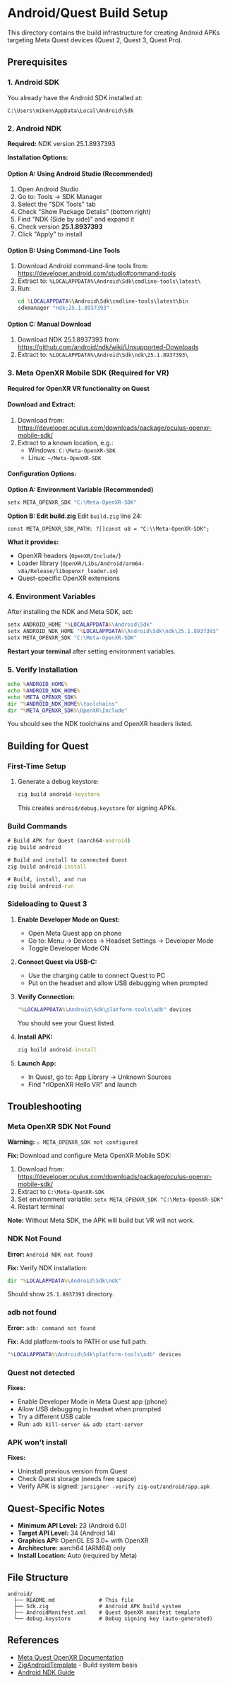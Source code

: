 # Android/Quest Build Setup

This directory contains the build infrastructure for creating Android APKs targeting Meta Quest devices (Quest 2, Quest 3, Quest Pro).

## Prerequisites

### 1. Android SDK

You already have the Android SDK installed at:
```
C:\Users\miken\AppData\Local\Android\Sdk
```

### 2. Android NDK

**Required:** NDK version 25.1.8937393

**Installation Options:**

#### Option A: Using Android Studio (Recommended)
1. Open Android Studio
2. Go to: Tools → SDK Manager
3. Select the "SDK Tools" tab
4. Check "Show Package Details" (bottom right)
5. Find "NDK (Side by side)" and expand it
6. Check version **25.1.8937393**
7. Click "Apply" to install

#### Option B: Using Command-Line Tools
1. Download Android command-line tools from: https://developer.android.com/studio#command-tools
2. Extract to: `%LOCALAPPDATA%\Android\Sdk\cmdline-tools\latest\`
3. Run:
   ```cmd
   cd %LOCALAPPDATA%\Android\Sdk\cmdline-tools\latest\bin
   sdkmanager "ndk;25.1.8937393"
   ```

#### Option C: Manual Download
1. Download NDK 25.1.8937393 from: https://github.com/android/ndk/wiki/Unsupported-Downloads
2. Extract to: `%LOCALAPPDATA%\Android\Sdk\ndk\25.1.8937393\`

### 3. Meta OpenXR Mobile SDK (Required for VR)

**Required for OpenXR VR functionality on Quest**

#### Download and Extract:
1. Download from: https://developer.oculus.com/downloads/package/oculus-openxr-mobile-sdk/
2. Extract to a known location, e.g.:
   - Windows: `C:\Meta-OpenXR-SDK`
   - Linux: `~/Meta-OpenXR-SDK`

#### Configuration Options:

**Option A: Environment Variable (Recommended)**
```cmd
setx META_OPENXR_SDK "C:\Meta-OpenXR-SDK"
```

**Option B: Edit build.zig**
Edit `build.zig` line 24:
```zig
const META_OPENXR_SDK_PATH: ?[]const u8 = "C:\\Meta-OpenXR-SDK";
```

**What it provides:**
- OpenXR headers (`OpenXR/Include/`)
- Loader library (`OpenXR/Libs/Android/arm64-v8a/Release/libopenxr_loader.so`)
- Quest-specific OpenXR extensions

### 4. Environment Variables

After installing the NDK and Meta SDK, set:
```cmd
setx ANDROID_HOME "%LOCALAPPDATA%\Android\Sdk"
setx ANDROID_NDK_HOME "%LOCALAPPDATA%\Android\Sdk\ndk\25.1.8937393"
setx META_OPENXR_SDK "C:\Meta-OpenXR-SDK"
```

**Restart your terminal** after setting environment variables.

### 5. Verify Installation

```cmd
echo %ANDROID_HOME%
echo %ANDROID_NDK_HOME%
echo %META_OPENXR_SDK%
dir "%ANDROID_NDK_HOME%\toolchains"
dir "%META_OPENXR_SDK%\OpenXR\Include"
```

You should see the NDK toolchains and OpenXR headers listed.

## Building for Quest

### First-Time Setup

1. Generate a debug keystore:
   ```cmd
   zig build android-keystore
   ```
   This creates `android/debug.keystore` for signing APKs.

### Build Commands

```cmd
# Build APK for Quest (aarch64-android)
zig build android

# Build and install to connected Quest
zig build android-install

# Build, install, and run
zig build android-run
```

### Sideloading to Quest 3

1. **Enable Developer Mode on Quest:**
   - Open Meta Quest app on phone
   - Go to: Menu → Devices → Headset Settings → Developer Mode
   - Toggle Developer Mode ON

2. **Connect Quest via USB-C:**
   - Use the charging cable to connect Quest to PC
   - Put on the headset and allow USB debugging when prompted

3. **Verify Connection:**
   ```cmd
   "%LOCALAPPDATA%\Android\Sdk\platform-tools\adb" devices
   ```
   You should see your Quest listed.

4. **Install APK:**
   ```cmd
   zig build android-install
   ```

5. **Launch App:**
   - In Quest, go to: App Library → Unknown Sources
   - Find "rlOpenXR Hello VR" and launch

## Troubleshooting

### Meta OpenXR SDK Not Found
**Warning:** `⚠ META_OPENXR_SDK not configured`

**Fix:** Download and configure Meta OpenXR Mobile SDK:
1. Download from: https://developer.oculus.com/downloads/package/oculus-openxr-mobile-sdk/
2. Extract to `C:\Meta-OpenXR-SDK`
3. Set environment variable: `setx META_OPENXR_SDK "C:\Meta-OpenXR-SDK"`
4. Restart terminal

**Note:** Without Meta SDK, the APK will build but VR will not work.

### NDK Not Found
**Error:** `Android NDK not found`

**Fix:** Verify NDK installation:
```cmd
dir "%LOCALAPPDATA%\Android\Sdk\ndk"
```
Should show `25.1.8937393` directory.

### adb not found
**Error:** `adb: command not found`

**Fix:** Add platform-tools to PATH or use full path:
```cmd
"%LOCALAPPDATA%\Android\Sdk\platform-tools\adb" devices
```

### Quest not detected
**Fixes:**
- Enable Developer Mode in Meta Quest app (phone)
- Allow USB debugging in headset when prompted
- Try a different USB cable
- Run: `adb kill-server && adb start-server`

### APK won't install
**Fixes:**
- Uninstall previous version from Quest
- Check Quest storage (needs free space)
- Verify APK is signed: `jarsigner -verify zig-out/android/app.apk`

## Quest-Specific Notes

- **Minimum API Level:** 23 (Android 6.0)
- **Target API Level:** 34 (Android 14)
- **Graphics API:** OpenGL ES 3.0+ with OpenXR
- **Architecture:** aarch64 (ARM64) only
- **Install Location:** Auto (required by Meta)

## File Structure

```
android/
  ├── README.md              # This file
  ├── Sdk.zig                # Android APK build system
  ├── AndroidManifest.xml    # Quest OpenXR manifest template
  └── debug.keystore         # Debug signing key (auto-generated)
```

## References

- [Meta Quest OpenXR Documentation](https://developers.meta.com/horizon/documentation/native/android/mobile-intro)
- [ZigAndroidTemplate](https://github.com/ikskuh/ZigAndroidTemplate) - Build system basis
- [Android NDK Guide](https://developer.android.com/ndk/guides)
